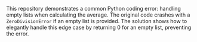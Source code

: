 This repository demonstrates a common Python coding error: handling empty lists when calculating the average.  The original code crashes with a `ZeroDivisionError` if an empty list is provided. The solution shows how to elegantly handle this edge case by returning 0 for an empty list, preventing the error.
